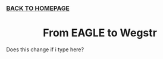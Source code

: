 ### [BACK TO HOMEPAGE](https://ejwilcoxprojects.github.io)

<h1 align="center">From EAGLE to Wegstr</h1>




Does this change if i type here?

